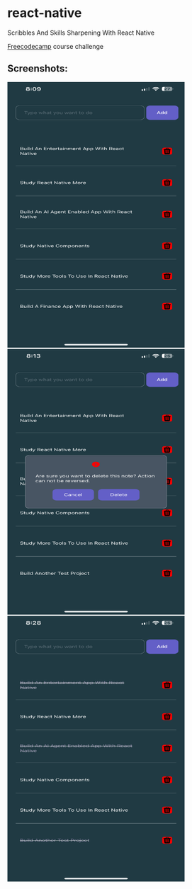 # react-native
Scribbles And Skills Sharpening With React Native 

[Freecodecamp](https://www.freecodecamp.org/) course challenge

## Screenshots:

<div >
    <img src="./image1.PNG" width="400px" height="600px"/> 
    <img src="./image2.PNG" width="400px" height="600px"/> 
    <img src="./image3.PNG" width="400px" height="600px"/> 
</div>
